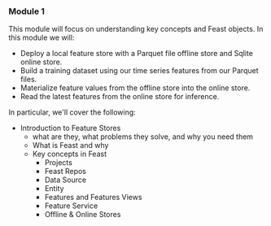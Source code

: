 ### Module 1
This module will focus on understanding key concepts and Feast objects. In this module we will:
 * Deploy a local feature store with a Parquet file offline store and Sqlite online store.
 * Build a training dataset using our time series features from our Parquet files.
 * Materialize feature values from the offline store into the online store.
 * Read the latest features from the online store for inference.

In particular, we'll cover the following:
 * Introduction to Feature Stores
   * what are they, what problems they solve, and why you need them
   * What is Feast and why
   * Key concepts in Feast
     * Projects
     * Feast Repos
     * Data Source
     * Entity
     * Features and Features Views
     * Feature Service
     * Offline & Online Stores
   
